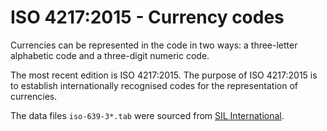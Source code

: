 # ISO 4217:2015 - Currency codes

Currencies can be represented in the code in two ways: a three-letter alphabetic
code and a three-digit numeric code.

The most recent edition is ISO 4217:2015. The purpose of ISO 4217:2015 is to
establish internationally recognised codes for the representation of currencies.

The data files `iso-639-3*.tab` were sourced from
[SIL International](https://iso639-3.sil.org/code_tables/download_tables).

